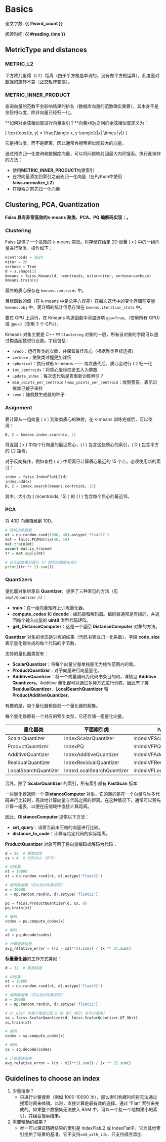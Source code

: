 # Basics

全文字数: **{{ #word_count }}**

阅读时间: **{{ #reading_time }}**

## MetricType and distances

### METRIC_L2

平方欧几里得（L2）距离（由于平方根是单调的，没有做平方根运算），此度量对数据的旋转不变（正交矩阵变换）。

### METRIC_INNER_PRODUCT

查询向量的范数不会影响结果的排名（数据库向量的范数确实重要）。其本身不是余弦相似度，除非向量已经归一化。

**如何对余弦相似度进行向量索引？**向量x和y之间的余弦相似度定义为：

\[
\text{cos}(x, y) = \frac{\langle x, y \rangle}{|x| \times |y|}
\]

它是相似度，而不是距离，因此通常会搜索相似度较大的向量。

通过预先归一化查询和数据库向量，可以将问题映射回最大内积搜索。执行此操作的方法：

- 使用**METRIC_INNER_PRODUCT**构建索引
- 在将向量添加到索引之前先归一化向量（在Python中使用**faiss.normalize_L2**）
- 在搜索之前先归一化向量

<!-- 请注意，这等同于使用带有**METRIC_L2**的索引，除了归一化向量的距离与\(|x - y|^2 = 2 - 2 \times \langle x, y \rangle\) 相关。 -->

## Clustering, PCA, Quantization

**Faiss 具有非常高效的k-means 聚类、PCA、PQ 编解码实现：。**

### Clustering

Faiss 提供了一个高效的 k-means 实现。将存储在给定 2D 张量 \( x \) 中的一组向量进行聚类，操作如下：

```python
ncentroids = 1024
niter = 20
verbose = True
d = x.shape[1]
kmeans = faiss.Kmeans(d, ncentroids, niter=niter, verbose=verbose)
kmeans.train(x)
```

最终的质心保存在 `kmeans.centroids` 中。

目标函数的值（在 k-means 中是总平方误差）在每次迭代中的变化存储在变量 `kmeans.obj` 中，更详细的统计信息存储在 `kmeans.iteration_stats` 中。

要在 GPU 上运行，在 Kmeans 构造函数中添加选项 `gpu=True`。（使用所有 GPU）或 `gpu=3`（使用 3 个 GPU）。

Kmeans 对象主要是 C++ 中 `Clustering` 对象的一层，所有该对象的字段可以通过构造函数进行设置。字段包括：

- `nredo`：运行聚类的次数，并保留最佳质心（根据聚类目标选择）
- `verbose`：使聚类过程更加详细
- `spherical`：执行球形 k-means —— 每次迭代后，质心会进行 L2 归一化
- `int_centroids`：将质心坐标四舍五入为整数
- `update_index`：每次迭代后是否重新训练索引？
- `min_points_per_centroid` / `max_points_per_centroid`：收到警告，表示训练集已被子采样
- `seed`：随机数生成器的种子

### Asignment

要计算从一组向量 \( x \) 到聚类质心的映射，在 k-means 训练完成后，可以使用：

```python
D, I = kmeans.index.search(x, 1)
```

将返回 \( x \) 中每个行向量的最近质心，\( I \) 包含这些质心的索引，\( D \) 包含平方的 L2 距离。

对于反向操作，例如查找 \( x \) 中距离已计算质心最近的 15 个点，必须使用新的索引：

```python
index = faiss.IndexFlatL2(d)
index.add(x)
D, I = index.search(kmeans.centroids, 15)
```

其中，大小为 \( (ncentroids, 15) \) 的 \( I \) 包含每个质心的最近邻。

### PCA

将 40D 向量降维到 10D。

```python
# 随机训练数据
mt = np.random.rand(1000, 40).astype('float32')
mat = faiss.PCAMatrix(40, 10)
mat.train(mt)
assert mat.is_trained
tr = mat.apply(mt)

# 打印此结果以展示 tr 的列的幅度在减少
print((tr ** 2).sum())
```

### Quantizers

量化器对象继承自 **Quantizer**，提供了三种常见的方法（见 `impl/Quantizer.h`）：

- **train**：在一组向量矩阵上训练量化器。
- **compute_codes** 和 **decode**：编码器和解码器。编码器通常是有损的，并返回每个输入向量的 **uint8** 类型代码矩阵。
- **get_DistanceComputer**：这是一个返回 **DistanceComputer** 对象的方法。

**Quantizer** 对象的状态是训练的结果（代码书表或归一化系数）。字段 **code_size** 表示量化器生成的每个代码的字节数。

支持的量化器类型有：

- **ScalarQuantizer**：将每个向量分量单独量化为线性范围内的值。
- **ProductQuantizer**：对子向量进行向量量化。
- **AdditiveQuantizer**：将一个向量编码为代码书条目的和，详情见 **Additive Quantizers**。Additive 量化器可以通过多种方式进行训练，因此有子类 **ResidualQuantizer**、**LocalSearchQuantizer** 和 **ProductAdditiveQuantizer**。

有趣的是，每个量化器都是前一个量化器的超集。

每个量化器都有一个对应的索引类型，它还存储一组量化向量。

| 量化器类               | 平面索引类                | IVF 索引类                |
|--------------------|------------------------|------------------------|
| ScalarQuantizer    | IndexScalarQuantizer   | IndexIVFScalarQuantizer |
| ProductQuantizer   | IndexPQ                | IndexIVFPQ              |
| AdditiveQuantizer  | IndexAdditiveQuantizer | IndexIVFAdditiveQuantizer |
| ResidualQuantizer  | IndexResidualQuantizer | IndexIVFResidualQuantizer |
| LocalSearchQuantizer | IndexLocalSearchQuantizer | IndexIVFLocalSearchQuantizer |

另外，除了 **ScalarQuantizer** 的索引，所有索引都有 **FastScan** 版本
<!-- 详见 **Fast accumulation of PQ and AQ codes**。 -->

一些量化器返回一个 **DistanceComputer** 对象。它的目的是在一个向量与许多代码进行比较时，高效地计算向量与代码之间的距离。在这种情况下，通常可以预先计算一组表，以便在压缩域中直接计算距离。

因此，**DistanceComputer** 提供以下方法：

- **set_query**：设置当前未压缩的向量进行比较。
- **distance_to_code**：计算与给定代码的实际距离。

**ProductQuantizer** 对象可用于将向量编码或解码为代码：

```python
d = 32  # 数据维度
cs = 4  # 代码大小（字节）

# 训练集
nt = 10000
xt = np.random.rand(nt, d).astype('float32')

# 编码数据集（可以与训练集相同）
n = 20000
x = np.random.rand(n, d).astype('float32')

pq = faiss.ProductQuantizer(d, cs, 8)
pq.train(xt)

# 编码
codes = pq.compute_codes(x)

# 解码
x2 = pq.decode(codes)

# 计算重建误差
avg_relative_error = ((x - x2)**2).sum() / (x ** 2).sum()
```

**标量量化器**的工作方式类似：

```python
d = 32  # 数据维度

# 训练集
nt = 10000
xt = np.random.rand(nt, d).astype('float32')

# 编码数据集（可以与训练集相同）
n = 20000
x = np.random.rand(n, d).astype('float32')

# QT_8bit 为每个维度分配 8 位（QT_4bit 也可以使用）
sq = faiss.ScalarQuantizer(d, faiss.ScalarQuantizer.QT_8bit)
sq.train(xt)

# 编码
codes = sq.compute_codes(x)

# 解码
x2 = sq.decode(codes)

# 计算重建误差
avg_relative_error = ((x - x2)**2).sum() / (x ** 2).sum()
```

## Guidelines to choose an index

1. 少量搜索？
   - 只进行少量搜索（例如 1000-10000 次），那么索引构建时间将无法通过搜索时间来摊销。此时，直接计算是最有效的选择。通过 "Flat" 索引来完成的。如果整个数据集无法放入 RAM 中，可以一个接一个地构建小的索引，并组合搜索结果。
2. 需要精确的结果？
   - 唯一可以保证精确结果的索引是 IndexFlatL2 或 IndexFlatIP。它为其他索引提供了结果的基准。它不支持`add_with_ids`，只支持顺序添加.


